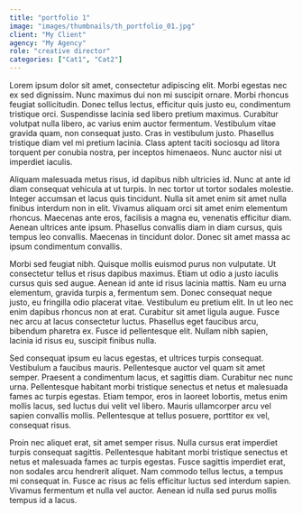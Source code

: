 ```yaml
---
title: "portfolio 1"
image: "images/thumbnails/th_portfolio_01.jpg"
client: "My Client"
agency: "My Agency"
role: "creative director"
categories: ["Cat1", "Cat2"]
---
```


Lorem ipsum dolor sit amet, consectetur adipiscing elit. Morbi egestas nec ex sed dignissim. Nunc maximus dui non mi suscipit ornare. Morbi rhoncus feugiat sollicitudin. Donec tellus lectus, efficitur quis justo eu, condimentum tristique orci. Suspendisse lacinia sed libero pretium maximus. Curabitur volutpat nulla libero, ac varius enim auctor fermentum. Vestibulum vitae gravida quam, non consequat justo. Cras in vestibulum justo. Phasellus tristique diam vel mi pretium lacinia. Class aptent taciti sociosqu ad litora torquent per conubia nostra, per inceptos himenaeos. Nunc auctor nisi ut imperdiet iaculis.

Aliquam malesuada metus risus, id dapibus nibh ultricies id. Nunc at ante id diam consequat vehicula at ut turpis. In nec tortor ut tortor sodales molestie. Integer accumsan et lacus quis tincidunt. Nulla sit amet enim sit amet nulla finibus interdum non in elit. Vivamus aliquam orci sit amet enim elementum rhoncus. Maecenas ante eros, facilisis a magna eu, venenatis efficitur diam. Aenean ultrices ante ipsum. Phasellus convallis diam in diam cursus, quis tempus leo convallis. Maecenas in tincidunt dolor. Donec sit amet massa ac ipsum condimentum convallis.

Morbi sed feugiat nibh. Quisque mollis euismod purus non vulputate. Ut consectetur tellus et risus dapibus maximus. Etiam ut odio a justo iaculis cursus quis sed augue. Aenean id ante id risus lacinia mattis. Nam eu urna elementum, gravida turpis a, fermentum sem. Donec consequat neque justo, eu fringilla odio placerat vitae. Vestibulum eu pretium elit. In ut leo nec enim dapibus rhoncus non at erat. Curabitur sit amet ligula augue. Fusce nec arcu at lacus consectetur luctus. Phasellus eget faucibus arcu, bibendum pharetra ex. Fusce id pellentesque elit. Nullam nibh sapien, lacinia id risus eu, suscipit finibus nulla.

Sed consequat ipsum eu lacus egestas, et ultrices turpis consequat. Vestibulum a faucibus mauris. Pellentesque auctor vel quam sit amet semper. Praesent a condimentum lacus, et sagittis diam. Curabitur nec nunc urna. Pellentesque habitant morbi tristique senectus et netus et malesuada fames ac turpis egestas. Etiam tempor, eros in laoreet lobortis, metus enim mollis lacus, sed luctus dui velit vel libero. Mauris ullamcorper arcu vel sapien convallis mollis. Pellentesque at tellus posuere, porttitor ex vel, consequat risus.

Proin nec aliquet erat, sit amet semper risus. Nulla cursus erat imperdiet turpis consequat sagittis. Pellentesque habitant morbi tristique senectus et netus et malesuada fames ac turpis egestas. Fusce sagittis imperdiet erat, non sodales arcu hendrerit aliquet. Nam commodo tellus lectus, a tempus mi consequat in. Fusce ac risus ac felis efficitur luctus sed interdum sapien. Vivamus fermentum et nulla vel auctor. Aenean id nulla sed purus mollis tempus id a lacus.